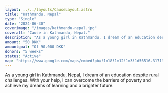 ```yaml
---
layout: ../../layouts/CauseLayout.astro
title: "Kathmandu, Nepal"
type: "Single"
date: "2024-06-30"
coverimage: "/images/kathmandu-nepal.jpg"
coveralt: "Cause in Kathmandu, Nepal."
description: "As a young girl in Kathmandu, I dream of an education despite many challenges."
amount: "50 DKK"
amountgoal: "Of 90.000 DKK"
donors: "5 weeks"
status: "Active"
map: "https://www.google.com/maps/embed?pb=!1m18!1m12!1m3!1d56516.317136162856!2d85.28493315571096!3d27.708954252247665!2m3!1f0!2f0!3f0!3m2!1i1024!2i768!4f13.1!3m3!1m2!1s0x39eb198a307baabf%3A0xb5137c1bf18db1ea!2sKatmandu%2044600%2C%20Nepal!5e0!3m2!1sda!2sdk!4v1734000113608!5m2!1sda!2sdk"
---
```


As a young girl in Kathmandu, Nepal, I dream of an education despite rural challenges. With your help, I can overcome the barriers of poverty and achieve my dreams of learning and a brighter future.
